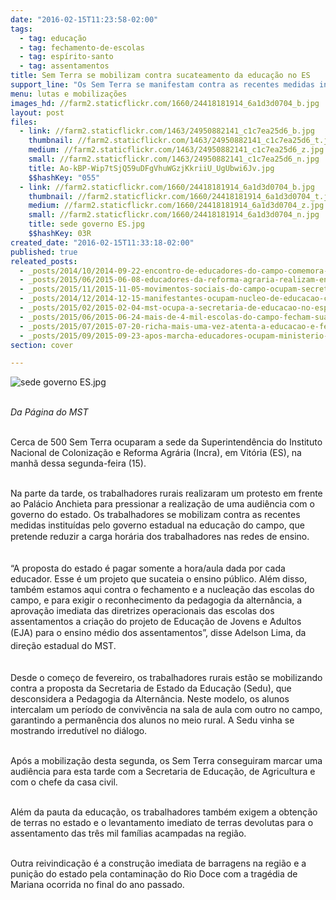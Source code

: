 ```yaml
---
date: "2016-02-15T11:23:58-02:00"
tags:
  - tag: educação
  - tag: fechamento-de-escolas
  - tag: espírito-santo
  - tag: assentamentos
title: Sem Terra se mobilizam contra sucateamento da educação no ES
support_line: "Os Sem Terra se manifestam contra as recentes medidas instituídas pelo governo, que tem como objetivo prejudicar ainda mais a educação pública do estado. "
menu: lutas e mobilizações
images_hd: //farm2.staticflickr.com/1660/24418181914_6a1d3d0704_b.jpg
layout: post
files:
  - link: //farm2.staticflickr.com/1463/24950882141_c1c7ea25d6_b.jpg
    thumbnail: //farm2.staticflickr.com/1463/24950882141_c1c7ea25d6_t.jpg
    medium: //farm2.staticflickr.com/1463/24950882141_c1c7ea25d6_z.jpg
    small: //farm2.staticflickr.com/1463/24950882141_c1c7ea25d6_n.jpg
    title: Ao-kBP-Wip7tSjQ59uDFgVhuWGzjKkriiU_UgUbwi6Jv.jpg
    $$hashKey: "055"
  - link: //farm2.staticflickr.com/1660/24418181914_6a1d3d0704_b.jpg
    thumbnail: //farm2.staticflickr.com/1660/24418181914_6a1d3d0704_t.jpg
    medium: //farm2.staticflickr.com/1660/24418181914_6a1d3d0704_z.jpg
    small: //farm2.staticflickr.com/1660/24418181914_6a1d3d0704_n.jpg
    title: sede governo ES.jpg
    $$hashKey: 03R
created_date: "2016-02-15T11:33:18-02:00"
published: true
releated_posts:
  - _posts/2014/10/2014-09-22-encontro-de-educadores-do-campo-comemora-os-30-anos-do-mst.md
  - _posts/2015/06/2015-06-08-educadores-da-reforma-agraria-realizam-encontro-em-preparacao-ao-2-enera.md
  - _posts/2015/11/2015-11-05-movimentos-sociais-do-campo-ocupam-secretaria-estadual-de-educacao-do-es.md
  - _posts/2014/12/2014-12-15-manifestantes-ocupam-nucleo-de-educacao-contra-fechamento-de-escolas.md
  - _posts/2015/02/2015-02-04-mst-ocupa-a-secretaria-de-educacao-no-espirito-santo.md
  - _posts/2015/06/2015-06-24-mais-de-4-mil-escolas-do-campo-fecham-suas-portas-em-2014.md
  - _posts/2015/07/2015-07-20-richa-mais-uma-vez-atenta-a-educacao-e-fechara-casas-familiares-rurais.md
  - _posts/2015/09/2015-09-23-apos-marcha-educadores-ocupam-ministerio-da-agricultura-em-brasilia.md
section: cover

---
```

<p><img alt="sede governo ES.jpg" src="//farm2.staticflickr.com/1660/24418181914_6a1d3d0704_b.jpg" /></p>

<p><br />
<em>Da P&aacute;gina do MST&nbsp;</em></p>

<p><br />
Cerca de&nbsp;500 Sem Terra ocuparam a sede da Superintend&ecirc;ncia do Instituto Nacional de Coloniza&ccedil;&atilde;o e Reforma Agr&aacute;ria (Incra), em Vit&oacute;ria (ES), na manh&atilde; dessa segunda-feira (15).</p>

<p><br />
Na parte da tarde, os trabalhadores rurais realizaram um protesto&nbsp;em frente ao Pal&aacute;cio Anchieta&nbsp;para pressionar a realiza&ccedil;&atilde;o de uma audi&ecirc;ncia com o governo do estado. Os trabalhadores&nbsp;se mobilizam contra as recentes medidas&nbsp;institu&iacute;das pelo governo estadual na educa&ccedil;&atilde;o do campo, que pretende <span style="line-height: 20.8px;">reduzir a carga hor&aacute;ria dos trabalhadores nas redes</span>&nbsp;de ensino.&nbsp;</p>

<p><br />
&ldquo;A proposta do estado &eacute; pagar somente a hora/aula dada por cada educador. Esse &eacute; um projeto que sucateia o ensino p&uacute;blico. Al&eacute;m disso, tamb&eacute;m estamos aqui contra o fechamento e a nuclea&ccedil;&atilde;o das escolas do campo, e para exigir o reconhecimento da pedagogia da altern&acirc;ncia, a aprova&ccedil;&atilde;o imediata das diretrizes operacionais das escolas dos assentamentos a cria&ccedil;&atilde;o do&nbsp;projeto de Educa&ccedil;&atilde;o de Jovens e Adultos (EJA) para o ensino m&eacute;dio dos assentamentos&rdquo;, disse&nbsp;<span style="line-height: 20.8px;">Adelson Lima, da dire&ccedil;&atilde;o estadual do MST</span>.</p>

<p><br />
Desde o come&ccedil;o de fevereiro, os trabalhadores rurais est&atilde;o se mobilizando contra&nbsp;a proposta da Secretaria de Estado da Educa&ccedil;&atilde;o (Sedu), que desconsidera a Pedagogia da Altern&acirc;ncia. Neste modelo, os alunos intercalam um per&iacute;odo de conviv&ecirc;ncia na sala de aula com outro no campo, garantindo a perman&ecirc;ncia dos alunos no meio rural. A Sedu vinha se mostrando irredut&iacute;vel no di&aacute;logo.</p>

<p><br />
Ap&oacute;s a mobiliza&ccedil;&atilde;o desta segunda, os Sem Terra conseguiram marcar uma audi&ecirc;ncia para esta tarde com a Secretaria de Educa&ccedil;&atilde;o,&nbsp;de Agricultura e com o chefe da casa civil.</p>

<p><br />
Al&eacute;m da pauta da educa&ccedil;&atilde;o, os trabalhadores tamb&eacute;m exigem a obten&ccedil;&atilde;o de terras no estado e&nbsp;o levantamento imediato de terras devolutas&nbsp;para o assentamento das tr&ecirc;s mil fam&iacute;lias acampadas na regi&atilde;o.</p>

<p><br />
Outra reivindica&ccedil;&atilde;o &eacute; a constru&ccedil;&atilde;o imediata de barragens na regi&atilde;o e a puni&ccedil;&atilde;o do estado pela contamina&ccedil;&atilde;o do Rio Doce com a trag&eacute;dia de Mariana ocorrida no final do ano passado.</p>
